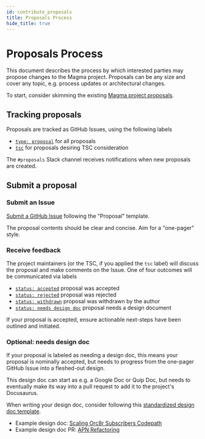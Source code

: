 ```yaml
---
id: contribute_proposals
title: Proposals Process
hide_title: true
---
```


# Proposals Process

This document describes the process by which interested parties may propose changes to the Magma project. Proposals can be any size and cover any topic, e.g. process updates or architectural changes.

To start, consider skimming the existing [Magma project proposals](https://github.com/magma/magma/issues?q=is%3Aissue+label%3A%22type%3A+proposal%22+).

## Tracking proposals

Proposals are tracked as GitHub Issues, using the following labels
- [`type: proposal`](https://github.com/magma/magma/issues?q=is%3Aissue+label%3A%22type%3A+proposal%22+) for all proposals
- [`tsc`](https://github.com/magma/magma/issues?q=is%3Aissue+label%3A%22type%3A+proposal%22+label%3Atsc) for proposals desiring TSC consideration

The `#proposals` Slack channel receives notifications when new proposals are created.

## Submit a proposal

### Submit an Issue

[Submit a GitHub Issue](https://github.com/magma/magma/issues/new/choose) following the "Proposal" template.

The proposal contents should be clear and concise. Aim for a "one-pager" style.

### Receive feedback

The project maintainers (or the TSC, if you applied the `tsc` label) will discuss the proposal and make comments on the Issue. One of four outcomes will be communicated via labels

- [`status: accepted`](https://github.com/magma/magma/labels/status%3A%20accepted) proposal was accepted
- [`status: rejected`](https://github.com/magma/magma/labels/status%3A%20rejected) proposal was rejected
- [`status: withdrawn`](https://github.com/magma/magma/labels/status%3A%20withdrawn) proposal was withdrawn by the author
- [`status: needs design doc`](https://github.com/magma/magma/labels/status%3A%20needs%20design%20doc) proposal needs a design document

If your proposal is accepted, ensure actionable next-steps have been outlined and initiated.

### Optional: needs design doc

If your proposal is labeled as needing a design doc, this means your proposal is nominally accepted, but needs to progress from the one-pager GitHub Issue into a fleshed-out design.

This design doc can start as e.g. a Google Doc or Quip Doc, but needs to eventually make its way into a pull request to add it to the project's Docusaurus.

When writing your design doc, consider following this [standardized design doc template](https://www.industrialempathy.com/posts/design-docs-at-google/).

- Example design doc: [Scaling Orc8r Subscribers Codepath](https://magma.github.io/magma/docs/next/proposals/p010_subscriber_scaling)
- Example design doc PR: [APN Refactoring](https://github.com/magma/magma/pull/7191)
